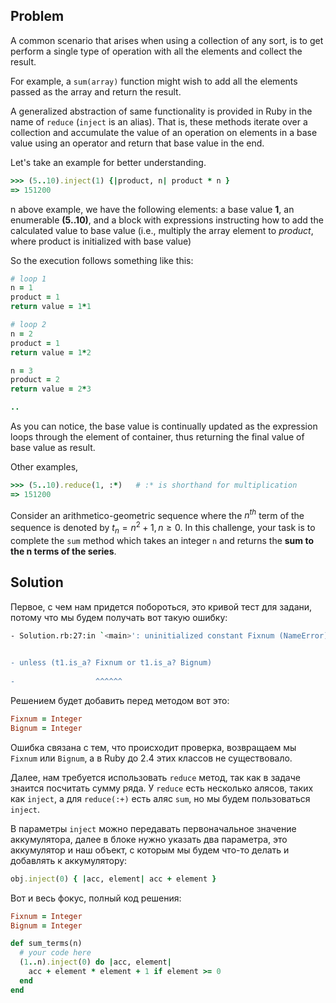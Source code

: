 ## Problem

A common scenario that arises when using a collection of any sort, is to get perform a single type of operation with all the elements and collect the result.

For example, a `sum(array)` function might wish to add all the elements passed as the array and return the result.

A generalized abstraction of same functionality is provided in Ruby in the name of `reduce` (`inject` is an alias). That is, these methods iterate over a collection and accumulate the value of an operation on elements in a base value using an operator and return that base value in the end.

Let's take an example for better understanding.

```ruby
>>> (5..10).inject(1) {|product, n| product * n }
=> 151200
```

n above example, we have the following elements: a base value **1**, an enumerable **(5..10)**, and a block with expressions instructing how to add the calculated value to base value (i.e., multiply the array element to _product_, where product is initialized with base value)

So the execution follows something like this:

```ruby
# loop 1
n = 1
product = 1
return value = 1*1

# loop 2
n = 2
product = 1
return value = 1*2

n = 3
product = 2
return value = 2*3

..
```

As you can notice, the base value is continually updated as the expression loops through the element of container, thus returning the final value of base value as result.

Other examples,

```ruby
>>> (5..10).reduce(1, :*)   # :* is shorthand for multiplication
=> 151200
```

Consider an arithmetico-geometric sequence where the  $n^{th}$ term of the sequence is denoted by $t_{n} = n^{2} + 1, n\geq 0$. In this challenge, your task is to complete the `sum` method which takes an integer `n` and returns the **sum to the n terms of the series**.
## Solution

Первое, с чем нам придется побороться, это кривой тест для задани, потому что мы будем получать вот такую ошибку:

```bash
- Solution.rb:27:in `<main>': uninitialized constant Fixnum (NameError)
    

- unless (t1.is_a? Fixnum or t1.is_a? Bignum)
    
-                  ^^^^^^
```

Решением будет добавить перед методом вот это:

```ruby
Fixnum = Integer
Bignum = Integer
```

Ошибка связана с тем, что происходит проверка, возвращаем мы `Fixnum` или `Bignum`, а в Ruby до 2.4 этих классов не существовало.

Далее, нам требуется использовать `reduce` метод, так как в задаче знаится посчитать сумму ряда. У `reduce` есть несколько алясов, таких как `inject`, а для `reduce(:+)` есть аляс `sum`, но мы будем пользоваться `inject`.

В параметры `inject` можно передавать первоначальное значение аккумулятора, далее в блоке нужно указать два параметра, это аккумулятор и наш объект, с которым мы будем что-то делать и добавлять к аккумулятору:

```ruby
obj.inject(0) { |acc, element| acc + element }
```

Вот и весь фокус, полный код решения:

```ruby
Fixnum = Integer
Bignum = Integer

def sum_terms(n)
  # your code here
  (1..n).inject(0) do |acc, element| 
    acc + element * element + 1 if element >= 0
  end
end
```
